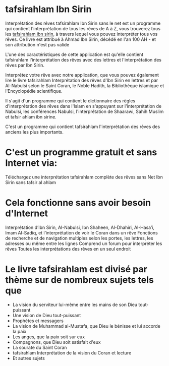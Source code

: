 # tafsirahlam Ibn Sirin

Interprétation des rêves tafsirahlam Ibn Sirin sans le net est un programme qui contient l'interprétation de tous les rêves de A à Z, vous trouverez tous les [tafsirahlam ibn sirin](https://www.ibnsirindream.com/), à travers lequel vous pouvez interpréter tous vos rêves.
Ce livre est attribué à Ahmad Ibn Sirin, décédé en l'an 100 AH - et son attribution n'est pas valide

<p>L'une des caractéristiques de cette application est qu'elle contient tafsirahlam l'interprétation des rêves avec des lettres et l'interprétation des rêves par Ibn Sirin.</p>

<p>Interprétez votre rêve avec notre application, que vous pouvez également lire le livre tafsirahlam Interprétation des rêves d'Ibn Sirin en lettres et par Al-Nabulsi selon le Saint Coran, le Noble Hadith, la Bibliothèque islamique et l'Encyclopédie scientifique.</p>

<p>Il s'agit d'un programme qui contient le dictionnaire des règles d'interprétation des rêves dans l'Islam en s'appuyant sur l'interprétation de Nabulsi, les conférences Nabulsi, l'interprétation de Shaarawi, Sahih Muslim et tafsir ahlam ibn sirine.</p>

<p>C'est un programme qui contient tafsirahlam l'interprétation des rêves des anciens les plus importants.</p>

# C'est un programme gratuit et sans Internet via:
Téléchargez une interprétation tafsirahlam complète des rêves sans Net Ibn Sirin
sans tafsir al ahlam


# Cela fonctionne sans avoir besoin d'Internet

Interprétation d’Ibn Sirin, Al-Nabulsi, Ibn Shaheen, Al-Dhahiri, Al-Hasa’i, Imam Al-Sadiq, et l’interprétation de voir le Coran dans un rêve
Fonctions de recherche et de navigation multiples selon les portes, les lettres, les adresses ou même entre les lignes
Comprend un forum pour interpréter les rêves
Toutes les interprétations des rêves en un seul endroit


# Le livre tafsirahlam est divisé par thème sur de nombreux sujets tels que
<ul>
<li>La vision du serviteur lui-même entre les mains de son Dieu tout-puissant</li>
<li>Une vision de Dieu tout-puissant</li>
<li>Prophètes et messagers</li>
<li>La vision de Muhammad al-Mustafa, que Dieu le bénisse et lui accorde la paix</li>
<li>Les anges, que la paix soit sur eux</li>
<li>Compagnons, que Dieu soit satisfait d'eux</li>
<li>La sourate du Saint Coran</li>
<li>tafsirahlam Interprétation de la vision du Coran et lecture</li>
<li>Et autres sujets</li>
  </ol>
